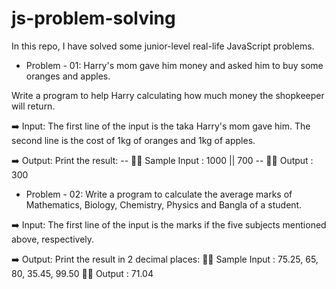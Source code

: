 # js-problem-solving
In this repo, I have solved some junior-level real-life JavaScript problems.

- Problem - 01: Harry's mom gave him money and asked him to buy some oranges and apples. 

Write a program to help Harry calculating how much money the shopkeeper will return.

➡️ Input: 
The first line of the input is the taka Harry's mom gave him.
The second line is the cost of 1kg of oranges and 1kg of apples.

➡️ Output:
Print the result:
-- ✍🏽 Sample Input    : 1000 || 700
-- ✍🏽 Output          : 300

- Problem - 02: Write a program to calculate the average marks of Mathematics, Biology, Chemistry, Physics and Bangla of a student.

➡️ Input:
The first line of the input is the marks if the five subjects mentioned above, respectively.

➡️ Output:
Print the result in 2 decimal places:
✍🏽 Sample Input    : 75.25, 65, 80, 35.45, 99.50
✍🏽 Output          : 71.04
